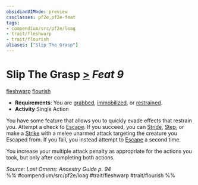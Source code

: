 ```yaml
---
obsidianUIMode: preview
cssclasses: pf2e,pf2e-feat
tags:
- compendium/src/pf2e/loag
- trait/fleshwarp
- trait/flourish
aliases: ["Slip The Grasp"]
---
```

# Slip The Grasp  [>](rules/core-rulebook/chapter-9-playing-the-game.md#Actions "Single Action") *Feat 9*  
[fleshwarp](rules/traits/fleshwarp-loag.md "Fleshwarp Ancestry & Heritage Trait")  [flourish](rules/traits/flourish.md "Flourish Combat Trait")  

- **Requirements**: You are [grabbed](rules/conditions.md#Grabbed), [immobilized](rules/conditions.md#Immobilized), or [restrained](rules/conditions.md#Restrained).
- **Activity** Single Action

You have some feature that allows you to quickly evade effects that restrain you. Attempt a check to [Escape](rules/actions/escape.md). If you succeed, you can [Stride](rules/actions/stride.md), [Step](rules/actions/step.md), or make a [Strike](rules/actions/strike.md) with a melee unarmed attack targeting the creature you Escaped from. If you fail, you instead attempt to [Escape](rules/actions/escape.md) a second time.

You increase your multiple attack penalty as appropriate for the actions you took, but only after completing both actions.

*Source: Lost Omens: Ancestry Guide p. 94*  
%% #compendium/src/pf2e/loag #trait/fleshwarp #trait/flourish %%